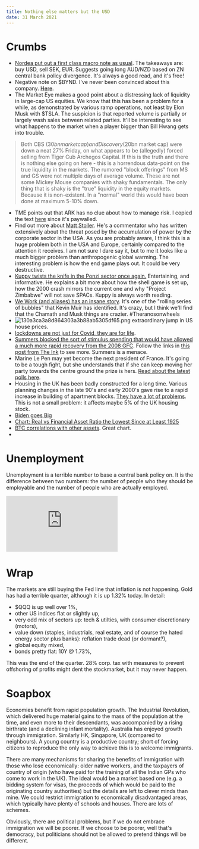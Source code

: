 ```yaml
---
title: Nothing else matters but the USD
date: 31 March 2021
---
```


# Crumbs

- [Nordea put out a first class macro note as usual](https://corporate.nordea.com/article/64474/fx-weekly-nothing-else-matters-than-the-usd). The takeaways are: buy USD, sell SEK, EUR. Suggests going long AUD/NZD based on ZN central bank policy divergence. It's always a good read, and it's free!
- Negative note on $BYND. I've never been convinced about this company. [Here](https://seekingalpha.com/article/4416445-beyond-meat-stock-steer-clear-here?mail_subject=bynd-beyond-meat-more-pain-down-the-road&utm_campaign=rta-stock-article&utm_content=link-0&utm_medium=email&utm_source=seeking_alpha).
- The Market Eye makes a good point about a distressing lack of liquidity in large-cap US equities. We know that this has been a problem for a while, as demonstrated by various ramp operations, not least by Elon Musk with $TSLA. The suspicion is that reported volume is partially or largely wash sales between related parties. It'll be interesting to see what happens to the market when a player bigger than Bill Hwang gets into trouble.
> Both CBS ($30bn market cap) and Discovery ($20bn market cap) were down a neat 27% Friday, on what appears to be (allegedly) forced selling from Tiger Cub Archegos Capital. If this is the truth and there is nothing else going on here - this is a horrendous data-point on the true liquidity in the markets. The rumored "block offerings" from MS and GS were not multiple days of average volume. These are not some Mickey Mouse companies with shaky fundamentals. The only thing that is shaky is the "true" liquidity in the equity markets. Because it is non-existent. In a "normal" world this would have been done at maximum 5-10% down. 

- TME points out that ARK has no clue about how to manage risk. I copied the text [here]({filename}TME_ARK.md) since it's paywalled.
- Find out more about [Matt Stoller](https://mattstoller.substack.com/p/what-we-can-learn-from-a-big-boat). He's a commentator who has written extensively about the threat posed by the accumulation of power by the corporate sector in the USA. As you are probably aware, I think this is a huge problem both in the USA and Europe, certainly compared to the attention it receives. I am not sure I dare say it, but to me it looks like a much bigger problem than anthropogenic global warming. The interesting problem is how the end game plays out. It could be very destructive.
- [Kuppy twists the knife in the Ponzi sector once again.](https://adventuresincapitalism.com/2021/03/29/ponzis-go-boom/) Entertaining, and informative. He explains a bit more about how the shell game is set up, how the 2000 crash mirrors the current one and why "Project Zimbabwe" will not save SPACs. Kuppy is always worth reading.
- [We Work (and aliases) has an insane story](https://www.notboring.co/p/we-good-now). It's one of the "rolling series of bubbles" that Kevin Muir has identified. It's crazy, but I think we'll find that the Chamath and Musk things are crazier. #Theranosonwheels
- ![130a3ca3a8d864303a3b88ab5305df65.png]({attach}130a3ca3a8d864303a3b88ab5305df65.png)
extraordinary jump in US house prices.
- [lockdowns are not just for Covid, they are for life](https://edition.cnn.com/2021/03/30/health/herd-immunity-covid-shifts/index.html).
- [Summers blocked the sort of stimulus spending that would have allowed a much more rapid recovery from the 2008 GFC](https://newrepublic.com/article/100961/memo-larry-summers-obama).  Follow the links in [this post from The Ink](https://the.ink/p/stephaniekelton) to see more. Summers is a menace. 
- Marine Le Pen may yet become the next president of France. It's going to be a tough fight, but she understands that if she can keep moving her party towards the centre ground the prize is hers. [Read about the latest polls here](https://atlantico.fr/article/decryptage/le-cas-marine-le-pen---peut-on-gagner-une-presidentielle-quand-seuls-34percent-des-francais-souhaiteraient-vous-voir-elue-abstention-adhesion-rassemblement-national-intentions-de-vote-election-2022-elysee-emmanuel-macron-lrem-citoyens-christophe-boutin).
- Housing in the UK has been badly constructed for a long time. Various planning changes in the late 90's and early 2000's gave rise to a rapid increase in building of apartment blocks. [They have a lot of problems](https://www.ft.com/content/ff6bef28-ae58-48d5-b916-d27374fddf53). This is not a small problem: it affects maybe 5% of the UK housing stock.
- [Biden goes Big](https://www.economist.com/united-states/2021/03/29/why-joe-biden-isnt-afraid-of-debt-any-more)
- [Chart: Real vs Financial Asset Ratio the Lowest Since at Least 1925](https://thesoundingline.com/chart-real-assets-vs-financial-assets-ratio-the-lowest-since-at-least-1925/)
- [BTC correlations with other assets](https://www.isabelnet.com/bitcoin-correlations-with-asset-classes/). Great chart. 
- 

# Unemployment

Unemployment is a terrible number to base a central bank policy on. It is the difference between two numbers: the number of people who they should be employable and the number of people who are actually employed. 

<div class="embed-container"><iframe src="https://fred.stlouisfed.org/graph/graph-landing.php?g=CtQu&width=670&height=475" scrolling="no" frameborder="0" style="overflow:hidden;" allowTransparency="true" loading="lazy"></iframe></div><script src="https://fred.stlouisfed.org/graph/js/embed.js" type="text/javascript"></script>

# Wrap

The markets are still buying the Fed line that inflation is not happening. 
Gold has had a terrible quarter, although it is up 1.32% today. 
In detail:

- $QQQ is up well over 1%, 
- other US indices flat or slightly up,
- very odd mix of sectors up: tech & utilties, with consumer discretionary (motors),
- value down (staples, industrials, real estate, and of course the hated energy sector plus banks): reflation trade dead (or dormant?),
- global equity mixed,
- bonds pretty flat: 10Y @ 1.73%,

This was the end of the quarter. 28% corp. tax with measures to prevent offshoring of profits might dent the stockmarket, but it may never happen.

# Soapbox

Economies benefit from rapid population growth. The Industrial Revolution, which delivered huge material gains to the mass of the population at the time, and even more to their descendants, was accompanied by a rising birthrate (and a declining infant mortality). Australia has enjoyed growth through immigration. Similarly HK, Singapore, UK (compared to neighbours). A young country is a productive country; short of forcing citizens to reproduce the only way to achieve this is to welcome immigrants. 

There are many mechanisms for sharing the benefits of immigration with those who lose economically: older native workers, and the taxpayers of country of origin (who have paid for the training of all the Indian GPs who come to work in the UK). The ideal would be a market based one (e.g. a bidding system for visas, the proceeds of which would be paid to the originating country authorities) but the details are left to clever minds than mine.  We could restrict immigration to economically disadvantaged areas, which typically have plenty of schools and houses. There are lots of schemes.  

Obviously, there are political problems, but if we do not embrace immigration we will be poorer. If we choose to be poorer, well that's democracy, but politicians should not be allowed to pretend things will be different.


